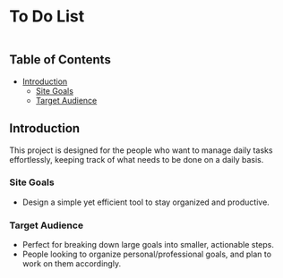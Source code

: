 # To Do List

![]()


## Table of Contents

* [Introduction](#Introduction)
    * [Site Goals](#site-goals)
    * [Target Audience](#target-audience)

## Introduction

This project is designed for the people who want to manage daily tasks effortlessly, keeping track of what needs to be done on a daily basis.

### Site Goals

* Design a simple yet efficient tool to stay organized and productive.

### Target Audience

* Perfect for breaking down large goals into smaller, actionable steps.
* People looking to organize personal/professional goals, and plan to work on them accordingly.








<!-- ![CI logo](https://codeinstitute.s3.amazonaws.com/fullstack/ci_logo_small.png)

Welcome,

This is the Code Institute student template for deploying your third portfolio project, the Python command-line project. The last update to this file was: **May 14, 2024**

## Reminders

- Your code must be placed in the `run.py` file
- Your dependencies must be placed in the `requirements.txt` file
- Do not edit any of the other files or your code may not deploy properly

## Creating the Heroku app

When you create the app, you will need to add two buildpacks from the _Settings_ tab. The ordering is as follows:

1. `heroku/python`
2. `heroku/nodejs`

You must then create a _Config Var_ called `PORT`. Set this to `8000`

If you have credentials, such as in the Love Sandwiches project, you must create another _Config Var_ called `CREDS` and paste the JSON into the value field.

Connect your GitHub repository and deploy as normal.

## Constraints

The deployment terminal is set to 80 columns by 24 rows. That means that each line of text needs to be 80 characters or less otherwise it will be wrapped onto a second line.

---

Happy coding! -->
